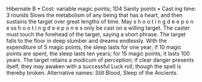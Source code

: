 Hibernate B
• Cost:  variable magic points; 1D4 Sanity points
•
 Cast
ing time: 3 rounds
Slows the metabolism of any being that has a heart, and 
then sustains the target over great lengths of time. May s 
h 
o 
o 
t 
i 
n 
g 
d 
e e 
p 
o 
n 
e 
ss 
h 
o 
o 
t 
i 
n 
g 
d 
e e 
p 
o 
n 
e 
s
only be cast on a willing target. The caster must touch the 
forehead of the target, saying a short phrase. The target 
falls to the floor in deep slumber and dreams endlessly. 
With the expenditure of 5 magic points, the sleep lasts for 
one year; if 10 magic points are spent, the sleep lasts ten 
years; for 15 magic points, it lasts 100 years. The target 
retains a modicum of perception; if clear danger presents 
itself, they may awaken with a successful Luck roll, though 
the spell is thereby broken.
Alternative names: Still Blood, Sleep of the Ancients.

